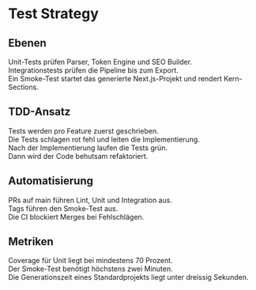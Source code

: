 [//]: # '06 – Test Strategy'
[//]: # 'Zweck: Testebenen, Automatisierung und TDD-Vorgehen.'
[//]: # 'Inhalt: Unit, Integration, Smoke, CI-Triggers, Metriken, TDD.'
[//]: # 'Done: Klar, wann PRs „grün“ sind und wie TDD gelebt wird.'

# Test Strategy

## Ebenen

Unit-Tests prüfen Parser, Token Engine und SEO Builder.  
Integrationstests prüfen die Pipeline bis zum Export.  
Ein Smoke-Test startet das generierte Next.js-Projekt und rendert Kern-Sections.

## TDD-Ansatz

Tests werden pro Feature zuerst geschrieben.  
Die Tests schlagen rot fehl und leiten die Implementierung.  
Nach der Implementierung laufen die Tests grün.  
Dann wird der Code behutsam refaktoriert.

## Automatisierung

PRs auf main führen Lint, Unit und Integration aus.  
Tags führen den Smoke-Test aus.  
Die CI blockiert Merges bei Fehlschlägen.

## Metriken

Coverage für Unit liegt bei mindestens 70 Prozent.  
Der Smoke-Test benötigt höchstens zwei Minuten.  
Die Generationszeit eines Standardprojekts liegt unter dreissig Sekunden.
